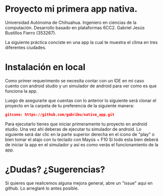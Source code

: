 # Proyecto mi primera app nativa.
Universidad Autónoma de Chihuahua.
Ingeniero en ciencias de la computación. 
Desarrollo basado en plataformas 6CC2. 
Gabriel Jesús Bustillos Fierro (353267).

La siguiente práctica conciste en una app la cual te muestra el clima en tres diferentes ciudades.

# Instalación en local
Como primer requerimento se necesita contar con un IDE en mi caso cuento con android studio y un simulador de android para ver como es que funciona la app.

Luego de asegurarte que cuentas con lo anterior lo siguiente será clonar el proyecto en la carpeta de tu preferencia de la siguiente manera:

```json
gitcone: https://github.com/gabribu/native_app.git
```
Para ejecutarlo tienes que iniciar primeramente tu proyecto en android studio.
Una vez ahí deberas de ejecutar tu simulador de android. 
Lo siguiente será dar clic en la parte superior derecha en el icono de "play" o bien tomar el atajo con tu teclado con Mayús + F10
Si todo esta bien deberá de iniciar la app en el simulador y así es como verás el funcionamiento de la app.

# ¿Dudas? ¿Sugerencias?
Si quieres que realicemos alguna mejora general, abre un "issue" aquí en github. Lo arreglaré lo antes posible.
